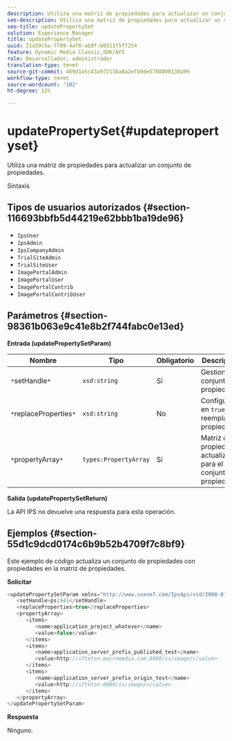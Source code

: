 ```yaml
---
description: Utiliza una matriz de propiedades para actualizar un conjunto de propiedades.
seo-description: Utiliza una matriz de propiedades para actualizar un conjunto de propiedades.
seo-title: updatePropertySet
solution: Experience Manager
title: updatePropertySet
uuid: 21a59c5a-7799-4af6-ab9f-b0311f5f7254
feature: Dynamic Media Classic,SDK/API
role: Desarrollador, administrador
translation-type: tm+mt
source-git-commit: 469d1a5c43a972116a8a2efb0de5708800130a99
workflow-type: tm+mt
source-wordcount: '102'
ht-degree: 12%

---
```



# updatePropertySet{#updatepropertyset}

Utiliza una matriz de propiedades para actualizar un conjunto de propiedades.

Sintaxis

## Tipos de usuarios autorizados {#section-116693bbfb5d44219e62bbb1ba19de96}

* `IpsUser`
* `IpsAdmin`
* `IpsCompanyAdmin`
* `TrialSiteAdmin`
* `TrialSiteUser`
* `ImagePortalAdmin`
* `ImagePortalUser`
* `ImagePortalContrib`
* `ImagePortalContribUser`

## Parámetros {#section-98361b063e9c41e8b2f744fabc0e13ed}

**Entrada (updatePropertySetParam)**

| Nombre | Tipo | Obligatorio | Descripción |
|---|---|---|---|
| `*`setHandle`*` | `xsd:string` | Sí | Gestionar al conjunto de propiedades. |
| `*`replaceProperties`*` | `xsd:string` | No | Configúrelo en `true` para reemplazar propiedades. |
| `*`propertyArray`*` | `types:PropertyArray` | Sí | Matriz de propiedades actualizadas para el conjunto de propiedades. |

**Salida (updatePropertySetReturn)**

La API IPS no devuelve una respuesta para esta operación.

## Ejemplos {#section-55d1c9dcd0174c6b9b52b4709f7c8bf9}

Este ejemplo de código actualiza un conjunto de propiedades con propiedades en la matriz de propiedades.

**Solicitar**

```java
<updatePropertySetParam xmlns="http://www.scene7.com/IpsApi/xsd/2008-01-15">
   <setHandle>ps|941</setHandle>
   <replaceProperties>true</replaceProperties>
   <propertyArray>
      <items>
         <name>application_project_whatever</name>
         <value>false</value>
      </items>
      <items>
         <name>application_server_prefix_published_test</name>
         <value>http://s7teton.macromedia.com:8080/is/image/</value>
      </items>
      <items>
         <name>application_server_prefix_origin_test</name>
         <value>http://s7teton:8080/is/image/</value>
      </items>
   </propertyArray>
</updatePropertySetParam>
```

**Respuesta**

Ninguno.
